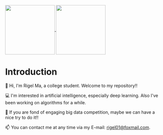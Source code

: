 
<a href="https://github.com/anuraghazra/github-readme-stats">
  <img align="center" src="https://github-readme-stats.vercel.app/api?username=xderui&theme=radical&count_private=true&include_all_commits=true" height="160px"/>
</a>
<a href="https://github.com/anuraghazra/convoychat">
  <img align="center" src="https://github-readme-stats.vercel.app/api/top-langs?username=xderui&repo=convoychat&layout=compact"  height="160px"/>
</a>

# Introduction

👦 Hi, I'm Rigel Ma, a college student. Welcome to my repository!! 

💻 I'm interested in artificial intelligence, especially deep learning. Also I've been working on algorithms for a while.

🎈 If you are fond of engaging big data competition, maybe we can have a nice try to do it!!

📫 You can contact me at any time via my E-mail: [rigel01@foxmail.com](mailto:rigel01@foxmail.com).


<!---
xderui/xderui is a ✨ special ✨ repository because its `README.md` (this file) appears on your GitHub profile.
You can click the Preview link to take a look at your changes.
--->
